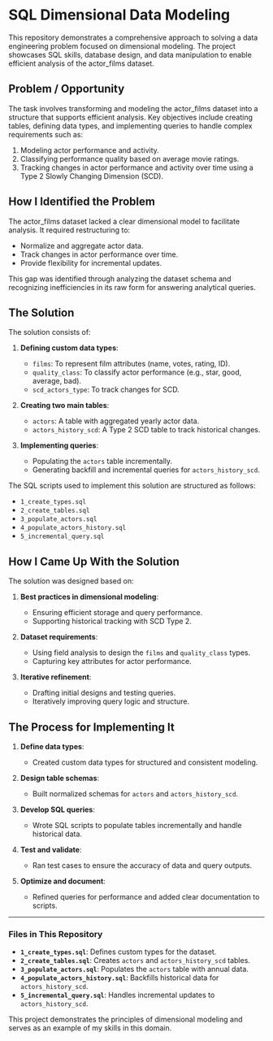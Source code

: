 # SQL Dimensional Data Modeling

This repository demonstrates a comprehensive approach to solving a data engineering problem focused on dimensional modeling. The project showcases SQL skills, database design, and data manipulation to enable efficient analysis of the actor_films dataset.

## Problem / Opportunity
The task involves transforming and modeling the actor_films dataset into a structure that supports efficient analysis. Key objectives include creating tables, defining data types, and implementing queries to handle complex requirements such as:

1. Modeling actor performance and activity.
2. Classifying performance quality based on average movie ratings.
3. Tracking changes in actor performance and activity over time using a Type 2 Slowly Changing Dimension (SCD).

## How I Identified the Problem
The actor_films dataset lacked a clear dimensional model to facilitate analysis. It required restructuring to:
- Normalize and aggregate actor data.
- Track changes in actor performance over time.
- Provide flexibility for incremental updates.

This gap was identified through analyzing the dataset schema and recognizing inefficiencies in its raw form for answering analytical queries.

## The Solution
The solution consists of:

1. **Defining custom data types**:
   - `films`: To represent film attributes (name, votes, rating, ID).
   - `quality_class`: To classify actor performance (e.g., star, good, average, bad).
   - `scd_actors_type`: To track changes for SCD.

2. **Creating two main tables**:
   - `actors`: A table with aggregated yearly actor data.
   - `actors_history_scd`: A Type 2 SCD table to track historical changes.

3. **Implementing queries**:
   - Populating the `actors` table incrementally.
   - Generating backfill and incremental queries for `actors_history_scd`.

The SQL scripts used to implement this solution are structured as follows:
- `1_create_types.sql`
- `2_create_tables.sql`
- `3_populate_actors.sql`
- `4_populate_actors_history.sql`
- `5_incremental_query.sql`

## How I Came Up With the Solution
The solution was designed based on:

1. **Best practices in dimensional modeling**:
   - Ensuring efficient storage and query performance.
   - Supporting historical tracking with SCD Type 2.

2. **Dataset requirements**:
   - Using field analysis to design the `films` and `quality_class` types.
   - Capturing key attributes for actor performance.

3. **Iterative refinement**:
   - Drafting initial designs and testing queries.
   - Iteratively improving query logic and structure.

## The Process for Implementing It

1. **Define data types**:
   - Created custom data types for structured and consistent modeling.

2. **Design table schemas**:
   - Built normalized schemas for `actors` and `actors_history_scd`.

3. **Develop SQL queries**:
   - Wrote SQL scripts to populate tables incrementally and handle historical data.

4. **Test and validate**:
   - Ran test cases to ensure the accuracy of data and query outputs.

5. **Optimize and document**:
   - Refined queries for performance and added clear documentation to scripts.

---

### Files in This Repository

- **`1_create_types.sql`**: Defines custom types for the dataset.
- **`2_create_tables.sql`**: Creates `actors` and `actors_history_scd` tables.
- **`3_populate_actors.sql`**: Populates the `actors` table with annual data.
- **`4_populate_actors_history.sql`**: Backfills historical data for `actors_history_scd`.
- **`5_incremental_query.sql`**: Handles incremental updates to `actors_history_scd`.

This project demonstrates the principles of dimensional modeling and serves as an example of my skills in this domain.
